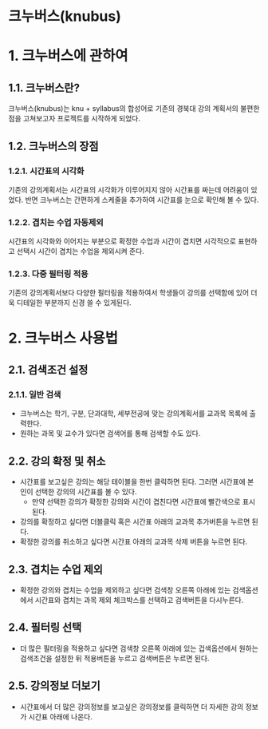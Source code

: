 # 크누버스(knubus)
# 1. 크누버스에 관하여
## 1.1. 크누버스란?
크누버스(knubus)는 knu + syllabus의 합성어로 기존의 경북대 강의 계획서의 불편한 점을 고쳐보고자 프로젝트를 시작하게 되었다.

## 1.2. 크누버스의 장점
### 1.2.1. 시간표의 시각화
기존의 강의계획서는 시간표의 시각화가 이루어지지 않아 시간표를 짜는데 어려움이 있었다. 반면 크누버스는 간편하게 스케줄을 추가하여
시간표를 눈으로 확인해 볼 수 있다.
### 1.2.2. 겹치는 수업 자동제외
시간표의 시각화와 이어지는 부분으로 확정한 수업과 시간이 겹치면 시각적으로 표현하고 선택시 시간이 겹치는 수업을 제외시켜 준다.
### 1.2.3. 다중 필터링 적용
기존의 강의계획서보다 다양한 필터링을 적용하여서 학생들이 강의를 선택함에 있어 더욱 디테일한 부분까지 신경 쓸 수 있게된다.

# 2. 크누버스 사용법
## 2.1. 검색조건 설정
### 2.1.1. 일반 검색

- 크누버스는 학기, 구분, 단과대학, 세부전공에 맞는 강의계획서를 교과목 목록에 출력한다.
- 원하는 과목 및 교수가 있다면 검색어를 통해 검색할 수도 있다.
## 2.2. 강의 확정 및 취소
- 시간표를 보고싶은 강의는 해당 테이블을 한번 클릭하면 된다. 그러면 시간표에 본인이 선택한 강의의 시간표를 볼 수 있다.
  - 만약 선택한 강의가 확정한 강의와 시간이 겹친다면 시간표에 빨간색으로 표시된다. 
- 강의를 확정하고 싶다면 더블클릭 혹은 시간표 아래의 교과목 추가버튼을 누르면 된다.
- 확정한 강의를 취소하고 싶다면 시간표 아래의 교과목 삭제 버튼을 누르면 된다.
## 2.3. 겹치는 수업 제외
- 확정한 강의와 겹치는 수업을 제외하고 싶다면 검색창 오른쪽 아래에 있는 검색옵션에서 시간표와 겹치는 과목 제외 체크박스를 선택하고 검색버튼을 다시누른다.
## 2.4. 필터링 선택
- 더 많은 필터링을 적용하고 싶다면 검색창 오른쪽 아래에 있는 겁색옵션에서 원하는 검색조건을 설정한 뒤 적용버튼을 누르고 검색버튼은 누르면 된다.
## 2.5. 강의정보 더보기
- 시간표에서 더 많은 강의정보를 보고싶은 강의정보를 클릭하면 더 자세한 강의 정보가 시간표 아래에 나온다.
